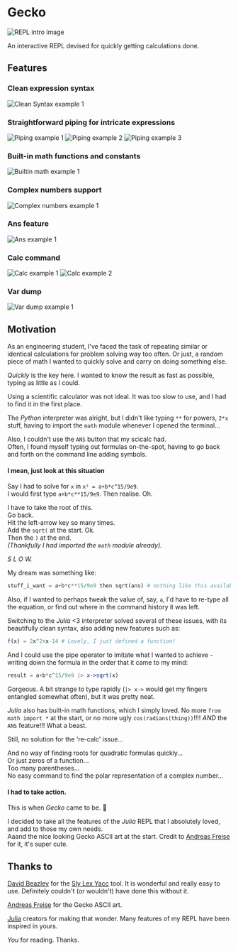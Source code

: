 # Gecko

![REPL intro image](img/intro.PNG)

An interactive REPL devised for quickly getting calculations done.

## Features

<!-- Clean expr syntax -->
### Clean expression syntax
![Clean Syntax example 1](img/clean_syntax_1.PNG)

<!-- Straightforward piping for verbose expressions -->
### Straightforward piping for intricate expressions
![Piping example 1](img/piping_1.PNG)
![Piping example 2](img/piping_2.PNG)
![Piping example 3](img/piping_3.PNG)

<!-- Built-in math functions -->
### Built-in math functions and constants
![Builtin math example 1](img/builtin_math_1.PNG)

<!-- Complex numbers -->
### Complex numbers support
![Complex numbers example 1](img/complex_1.PNG)

<!-- ans -->
### Ans feature
![Ans example 1](img/ans_1.PNG)

<!-- Calc command -->
### Calc command
![Calc example 1](img/calc_1.PNG)
![Calc example 2](img/calc_2.PNG)

<!-- Var dump -->
### Var dump
![Var dump example 1](img/vars_1.PNG)

<!-- One-line function definitions TODO -->

## Motivation

As an engineering student, I've faced the task of repeating similar or identical calculations for problem solving way too often. Or just, a random piece of math I wanted to quickly solve and carry on doing something else.  

*Quickly* is the key here. I wanted to know the result as fast as possible, typing as little as I could.  

Using a scientific calculator was not ideal. It was too slow to use, and I had to find it in the first place.  

The *Python* interpreter was alright, but I didn't like typing `**` for powers, `2*x` stuff, having to import the `math` module whenever I opened the terminal...  

Also, I couldn't use the `ANS` button that my scicalc had.  
Often, I found myself typing out formulas on-the-spot, having to go back and forth on the command line adding symbols.  

#### I mean, just look at this situation

Say I had to solve for `x` in `x² = a+b*c^15/9e9`.  
I would first type `a+b*c**15/9e9`. Then realise. Oh.  

I have to take the root of this.  
Go back.  
Hit the left-arrow key so many times.  
Add the `sqrt(` at the start. Ok.  
Then the `)` at the end.  
_(Thankfully I had imported the `math` module already)._   

*S L O W.*

My dream was something like:

```python
stuff_i_want = a+b*c**15/9e9 then sqrt(ans) # nothing like this available
```

Also, if I wanted to perhaps tweak the value of, say, `a`, I'd have to re-type all the equation, or find out where in the command history it was left.

Switching to the *Julia* <3 interpreter solved several of these issues, with its beautifully clean syntax, also adding new features such as:

```julia
f(x) = 2x^2+x-14 # Lovely, I just defined a function!
```

And I could use the pipe operator to imitate what I wanted to achieve - writing down the formula in the order that it came to my mind:

```julia
result = a+b*c^15/9e9 |> x->sqrt(x)
```

Gorgeous. A bit strange to type rapidly (`|> x->` would get my fingers entangled somewhat often), but it was pretty neat.

*Julia* also has built-in math functions, which I simply loved. No more `from math import *` at the start, or no more ugly `cos(radians(thing))`!!!! *AND* the `ANS` feature!!! What a beast.  

Still, no solution for the 're-calc' issue...  

And no way of finding roots for quadratic formulas quickly...  
Or just zeros of a function...  
Too many parentheses...  
No easy command to find the polar representation of a complex number...

#### I had to take action.

This is when *Gecko* came to be. :lizard:

I decided to take all the features of the *Julia* REPL that I absolutely loved, and add to those my own needs.  
Aaand the nice looking Gecko ASCII art at the start. Credit to [Andreas Freise](http://www.ascii-art.de/) for it, it's super cute.  

## Thanks to

[David Beazley](https://www.dabeaz.com/) for the [Sly Lex Yacc](https://github.com/dabeaz/sly) tool. It is wonderful and really easy to use. Definitely couldn't (or wouldn't) have done this without it.

[Andreas Freise](http://www.ascii-art.de/) for the Gecko ASCII art.

[Julia](https://julialang.org/) creators for making that wonder. Many features of my REPL have been inspired in yours.

*You* for reading. Thanks.